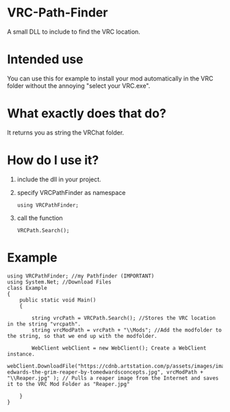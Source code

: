 # VRC-Path-Finder
A small DLL to include to find the VRC location.

# Intended use
You can use this for example to install your mod automatically in the VRC folder without the annoying "select your VRC.exe".

# What exactly does that do?
It returns you as string the VRChat folder.

# How do I use it?
1. include the dll in your project.
2. specify VRCPathFinder as namespace
            
       using VRCPathFinder;
3. call the function

       VRCPath.Search();
      
# Example

    using VRCPathFinder; //my Pathfinder (IMPORTANT)
    using System.Net; //Download Files
    class Example
    {
        public static void Main()
        {

            string vrcPath = VRCPath.Search(); //Stores the VRC location in the string "vrcpath".
            string vrcModPath = vrcPath + "\\Mods"; //Add the modfolder to the string, so that we end up with the modfolder.

            WebClient webClient = new WebClient(); Create a WebClient instance.
            webClient.DownloadFile("https://cdnb.artstation.com/p/assets/images/images/000/115/039/large/tom-edwards-the-grim-reaper-by-tomedwardsconcepts.jpg", vrcModPath + "\\Reaper.jpg" ); // Pulls a reaper image from the Internet and saves it to the VRC Mod Folder as "Reaper.jpg"

        }
    }
